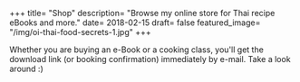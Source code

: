 +++
title= "Shop"
description= "Browse my online store for Thai recipe eBooks and more."
date= 2018-02-15
draft= false
featured_image= "/img/oi-thai-food-secrets-1.jpg"
+++

Whether you are buying an e-Book or a cooking class, you'll get the download link (or booking confirmation) immediately by e-mail. Take a look around :)